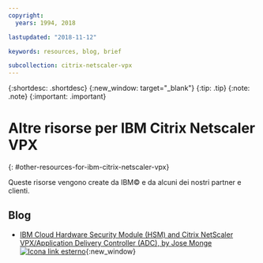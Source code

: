 ```yaml
---
copyright:
  years: 1994, 2018

lastupdated: "2018-11-12"

keywords: resources, blog, brief

subcollection: citrix-netscaler-vpx
---
```


{:shortdesc: .shortdesc}
{:new_window: target="_blank"}
{:tip: .tip}
{:note: .note}
{:important: .important}

# Altre risorse per IBM Citrix Netscaler VPX
{: #other-resources-for-ibm-citrix-netscaler-vpx}

Queste risorse vengono create da IBM© e da alcuni dei nostri partner e clienti.

## Blog

 * [IBM Cloud Hardware Security Module (HSM) and Citrix NetScaler VPX/Application Delivery Controller (ADC), by Jose Monge ![Icona link esterno](../../icons/launch-glyph.svg "Icona link esterno")](https://www.ibm.com/blogs/bluemix/2018/11/deploy-ssl-offload-in-citrix-netscaler-vpx-adc-using-ibm-cloud-hsm/){:new_window}
